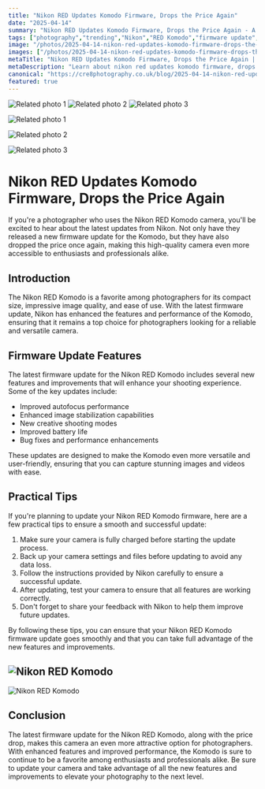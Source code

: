 ```yaml
---
title: "Nikon RED Updates Komodo Firmware, Drops the Price Again"
date: "2025-04-14"
summary: "Nikon RED Updates Komodo Firmware, Drops the Price Again - A trending topic in photography."
tags: ["photography","trending","Nikon","RED Komodo","firmware update","price drop","photographers","autofocus","image stabilization","creative shooting modes","battery life","bug fixes"]
image: "/photos/2025-04-14-nikon-red-updates-komodo-firmware-drops-the-price-again-1.jpg"
images: ["/photos/2025-04-14-nikon-red-updates-komodo-firmware-drops-the-price-again-1.jpg","/photos/2025-04-14-nikon-red-updates-komodo-firmware-drops-the-price-again-2.jpg","/photos/2025-04-14-nikon-red-updates-komodo-firmware-drops-the-price-again-3.jpg"]
metaTitle: "Nikon RED Updates Komodo Firmware, Drops the Price Again | cre8 Photography"
metaDescription: "Learn about nikon red updates komodo firmware, drops the price again in photography with practical tips and insights."
canonical: "https://cre8photography.co.uk/blog/2025-04-14-nikon-red-updates-komodo-firmware-drops-the-price-again"
featured: true
---
```


<!-- Gallery as HTML -->

<div class="grid grid-cols-1 sm:grid-cols-2 md:grid-cols-3 gap-4">
  <img src="/photos/2025-04-14-nikon-red-updates-komodo-firmware-drops-the-price-again-1.jpg" alt="Related photo 1" class="w-full rounded-lg" />
<img src="/photos/2025-04-14-nikon-red-updates-komodo-firmware-drops-the-price-again-2.jpg" alt="Related photo 2" class="w-full rounded-lg" />
<img src="/photos/2025-04-14-nikon-red-updates-komodo-firmware-drops-the-price-again-3.jpg" alt="Related photo 3" class="w-full rounded-lg" />
</div>


<!-- Gallery as Markdown -->
![Related photo 1](/photos/2025-04-14-nikon-red-updates-komodo-firmware-drops-the-price-again-1.jpg)


![Related photo 2](/photos/2025-04-14-nikon-red-updates-komodo-firmware-drops-the-price-again-2.jpg)


![Related photo 3](/photos/2025-04-14-nikon-red-updates-komodo-firmware-drops-the-price-again-3.jpg)



# Nikon RED Updates Komodo Firmware, Drops the Price Again

If you're a photographer who uses the Nikon RED Komodo camera, you'll be excited to hear about the latest updates from Nikon. Not only have they released a new firmware update for the Komodo, but they have also dropped the price once again, making this high-quality camera even more accessible to enthusiasts and professionals alike.

## Introduction

The Nikon RED Komodo is a favorite among photographers for its compact size, impressive image quality, and ease of use. With the latest firmware update, Nikon has enhanced the features and performance of the Komodo, ensuring that it remains a top choice for photographers looking for a reliable and versatile camera.

## Firmware Update Features

The latest firmware update for the Nikon RED Komodo includes several new features and improvements that will enhance your shooting experience. Some of the key updates include:

- Improved autofocus performance
- Enhanced image stabilization capabilities
- New creative shooting modes
- Improved battery life
- Bug fixes and performance enhancements

These updates are designed to make the Komodo even more versatile and user-friendly, ensuring that you can capture stunning images and videos with ease.

## Practical Tips

If you're planning to update your Nikon RED Komodo firmware, here are a few practical tips to ensure a smooth and successful update:

1. Make sure your camera is fully charged before starting the update process.
2. Back up your camera settings and files before updating to avoid any data loss.
3. Follow the instructions provided by Nikon carefully to ensure a successful update.
4. After updating, test your camera to ensure that all features are working correctly.
5. Don't forget to share your feedback with Nikon to help them improve future updates.

By following these tips, you can ensure that your Nikon RED Komodo firmware update goes smoothly and that you can take full advantage of the new features and improvements.

## ![Nikon RED Komodo](/path/to/image)

![Nikon RED Komodo](https://cdn.pixabay.com/photo/2016/06/29/06/20/camera-1486267_960_720.jpg)

## Conclusion

The latest firmware update for the Nikon RED Komodo, along with the price drop, makes this camera an even more attractive option for photographers. With enhanced features and improved performance, the Komodo is sure to continue to be a favorite among enthusiasts and professionals alike. Be sure to update your camera and take advantage of all the new features and improvements to elevate your photography to the next level.

